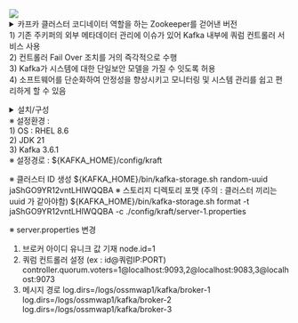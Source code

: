 <img src="https://capsule-render.vercel.app/api?type=Waving&color=auto&height=300&section=header&text=Kafka3.6.1(Kraft%20Using)&fontSize=50" />

<details>
<summary>
  카프카 클러스터 코디네이터 역할을 하는 Zookeeper를 걷어낸 버전
</summary>
</details>

<div>1) 기존 주키퍼의 외부 메타데이터 관리에 이슈가 있어 Kafka 내부에 쿼럼 컨트롤러 서비스 사용</div>
<div>2) 컨트롤러 Fail Over 조치를 거의 즉각적으로 수행</div>
<div>3) Kafka가 시스템에 대한 단일보안 모델을 가질 수 잇도록 허용</div>
<div>4) 소프트웨어를 단순화하여 안정성을 향상시키고 모니터링 및 시스템 관리를 쉽고 편리하게 할 수 있음</div>

<b></b>

<details>
<summary>
  설치/구성
</summary>
   
</details>
<div>※ 설정환경 : </div>
<div>	1) OS : RHEL 8.6</div>
<div> 2) JDK 21</div>
<div>	3) Kafka 3.6.1</div>
<div>※ 설정경로 : ${KAFKA_HOME}/config/kraft</div>

※ 클러스터 ID 생성
	${KAFKA_HOME}/bin/kafka-storage.sh random-uuid
	jaShGO9YR12vntLHlWQQBA
※ 스토리지 디렉토리 포맷 (주의 : 클러스터 끼리는 uuid 가 같아야함)
	${KAFKA_HOME}/bin/kafka-storage.sh format -t jaShGO9YR12vntLHlWQQBA -c ./config/kraft/server-1.properties
	
※ server.properties 변경
1) 브로커 아이디 유니크 값 기재
node.id=1 
2) 쿼럼 컨트롤러 설정 (ex : id@쿼럼IP:PORT)
controller.quorum.voters=1@localhost:9093,2@localhost:9083,3@localhost:9073
3) 메시지 경로 
log.dirs=/logs/ossmwap1/kafka/broker-1
log.dirs=/logs/ossmwap1/kafka/broker-2
log.dirs=/logs/ossmwap1/kafka/broker-3
